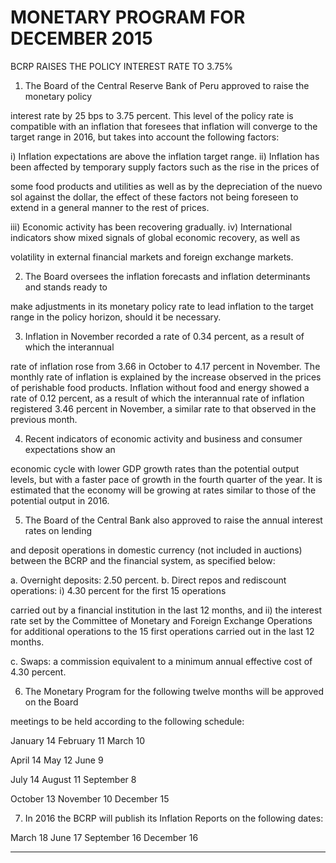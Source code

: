 # MONETARY PROGRAM FOR DECEMBER 2015
 BCRP RAISES THE POLICY INTEREST RATE TO 3.75%

1. The Board of the Central Reserve Bank of Peru approved to raise the monetary policy

interest rate by 25 bps to 3.75 percent. This level of the policy rate is compatible with an
inflation that foresees that inflation will converge to the target range in 2016, but takes into
account the following factors:

i) Inflation expectations are above the inflation target range.
ii) Inflation has been affected by temporary supply factors such as the rise in the prices of

some food products and utilities as well as by the depreciation of the nuevo sol against
the dollar, the effect of these factors not being foreseen to extend in a general manner to
the rest of prices.

iii) Economic activity has been recovering gradually.
iv) International indicators show mixed signals of global economic recovery, as well as

volatility in external financial markets and foreign exchange markets.

2. The Board oversees the inflation forecasts and inflation determinants and stands ready to

make adjustments in its monetary policy rate to lead inflation to the target range in the policy
horizon, should it be necessary.

3. Inflation in November recorded a rate of 0.34 percent, as a result of which the interannual

rate of inflation rose from 3.66 in October to 4.17 percent in November. The monthly rate of
inflation is explained by the increase observed in the prices of perishable food products.
Inflation without food and energy showed a rate of 0.12 percent, as a result of which the
interannual rate of inflation registered 3.46 percent in November, a similar rate to that
observed in the previous month.

4. Recent indicators of economic activity and business and consumer expectations show an

economic cycle with lower GDP growth rates than the potential output levels, but with a
faster pace of growth in the fourth quarter of the year. It is estimated that the economy will be
growing at rates similar to those of the potential output in 2016.

5. The Board of the Central Bank also approved to raise the annual interest rates on lending

and deposit operations in domestic currency (not included in auctions) between the BCRP
and the financial system, as specified below:

a. Overnight deposits: 2.50 percent.
b. Direct repos and rediscount operations: i) 4.30 percent for the first 15 operations

carried out by a financial institution in the last 12 months, and ii) the interest rate set
by the Committee of Monetary and Foreign Exchange Operations for additional
operations to the 15 first operations carried out in the last 12 months.

c. Swaps: a commission equivalent to a minimum annual effective cost of 4.30 percent.

6. The Monetary Program for the following twelve months will be approved on the Board

meetings to be held according to the following schedule:

January 14 February 11 March 10

April 14 May 12 June 9

July 14 August 11 September 8

October 13 November 10 December 15

7. In 2016 the BCRP will publish its Inflation Reports on the following dates:

March 18 June 17 September 16 December 16


-----

